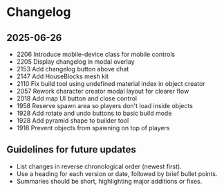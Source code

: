 # Changelog

## 2025-06-26
- 2206 Introduce mobile-device class for mobile controls
- 2205 Display changelog in modal overlay
- 2153 Add changelog button above chat
- 2147 Add HouseBlocks mesh kit
- 2110 Fix build tool using undefined material index in object creator
- 2057 Rework character creator modal layout for clearer flow
- 2018 Add map UI button and close control
- 1958 Reserve spawn area so players don't load inside objects
- 1928 Add rotate and undo buttons to basic build mode
- 1928 Add pyramid shape to builder tool
- 1918 Prevent objects from spawning on top of players

## Guidelines for future updates
- List changes in reverse chronological order (newest first).
- Use a heading for each version or date, followed by brief bullet points.
- Summaries should be short, highlighting major additions or fixes.
